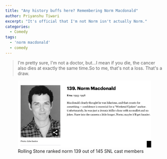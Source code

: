 ```yaml
---
title: "Any history buffs here? Remembering Norm Macdonald"
author: Priyanshu Tiwari
excerpt: "It's official that I'm not Norm isn't actually Norm."
categories:
  - Comedy
tags:
  - 'norm macdonald'
  - comedy
---
```


> I'm pretty sure, I'm not a doctor, but...I mean if you die, the cancer also dies at exactly  the same time.So to me, that's not a loss. That's a draw.

<figure class="align-center">
  <img src="https://github.com/ahampriyanshu/meta/blob/main/blog/norm.png?raw=true" alt="norm">
  <figcaption>Rolling Stone ranked norm 139 out of 145 SNL cast members</figcaption>
</figure> 